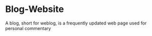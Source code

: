 # Blog-Website
A blog, short for weblog, is a frequently updated web page used for personal commentary
